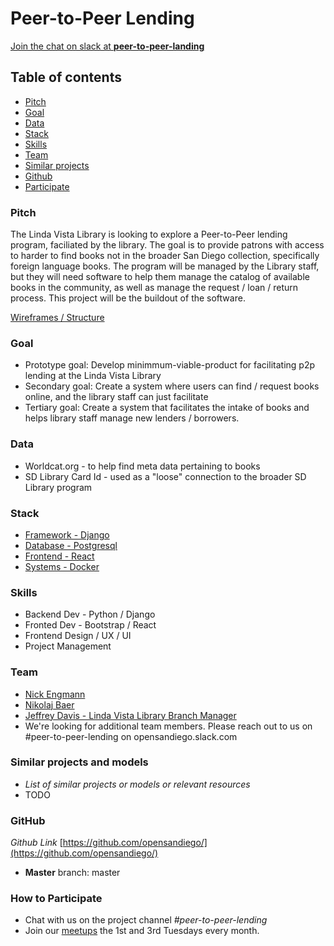 # Peer-to-Peer Lending

[Join the chat on slack at **peer-to-peer-landing**](https://osd-slack-auto-invite.herokuapp.com/)

## Table of contents
- [Pitch](#section_pitch "Pitch")
- [Goal](#section_goal "Goal")
- [Data](#section_data "Data")
- [Stack](#section_stack "Stack")
- [Skills](#section_skills "Skills")
- [Team](#section_team "team")
- [Similar projects](#section_similar "Similar projects")
- [Github](#section_github "Github")
- [Participate](#section_participate "How to Participate")

### <a name="section_pitch"></a>Pitch

The Linda Vista Library is looking to explore a Peer-to-Peer lending program, faciliated by the library. The goal is to provide patrons with access to harder to find books not in the broader San Diego collection, specifically foreign language books. The program will be managed by the Library staff, but they will need software to help them manage the catalog of available books in the community, as well as manage the request / loan / return process. This project will be the buildout of the software.

[Wireframes / Structure](https://docs.google.com/document/d/1dqKQ-61zKI5v8JVMnoC4fhZb6zEDsHhZ16ZZLcNTzzM/edit)

### <a name="section_goal"></a>Goal

- Prototype goal: Develop minimmum-viable-product for facilitating p2p lending at the Linda Vista Library 
- Secondary goal: Create a system where users can find / request books online, and the library staff can just facilitate
- Tertiary goal: Create a system that facilitates the intake of books and helps library staff manage new lenders / borrowers.

### <a name="section_data"></a>Data

- Worldcat.org - to help find meta data pertaining to books
- SD Library Card Id - used as a "loose" connection to the broader SD Library program 

### <a name="section_stack"></a>Stack

- [Framework - Django](https://djangoproject.com/ "Django")
- [Database - Postgresql](https://www.postgresql.org "Postgresql")
- [Frontend - React](https://reactjs.org/)
- [Systems - Docker](https://www.docker.com/)

### <a name="section_skills"></a>Skills

- Backend Dev - Python / Django
- Fronted Dev - Bootstrap / React
- Frontend Design / UX / UI
- Project Management

### <a name="section_team"></a>Team

- [Nick Engmann](https://github.com/NickEngmann)
- [Nikolaj Baer](https://github.com/nikolajbaer/)
- [Jeffrey Davis - Linda Vista Library Branch Manager](https://www.sandiego.gov/public-library/locations/linda-vista-library)
- We're looking for additional team members. Please reach out to us on #peer-to-peer-lending on opensandiego.slack.com

### <a name="section_similar"></a>Similar projects and models

- *List of similar projects or models or relevant resources*
- TODO

### <a name="section_github"></a>GitHub

*Github Link*
[https://github.com/opensandiego/](https://github.com/opensandiego/)

- **Master** branch: master

### <a name="section_participate"></a>How to Participate

- Chat with us on the project channel *#peer-to-peer-lending*
- Join our [meetups](http://www.meetup.com/Open-San-Diego) the 1st and 3rd Tuesdays every month.
